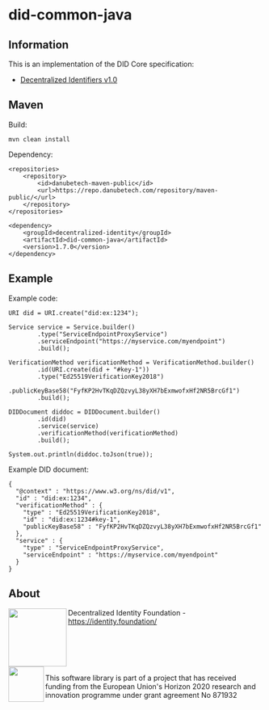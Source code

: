 # did-common-java

## Information

This is an implementation of the DID Core specification:

 - [Decentralized Identifiers v1.0](https://w3c.github.io/did-core/)

## Maven

Build:

	mvn clean install

Dependency:

	<repositories>
		<repository>
			<id>danubetech-maven-public</id>
			<url>https://repo.danubetech.com/repository/maven-public/</url>
		</repository>
	</repositories>

	<dependency>
		<groupId>decentralized-identity</groupId>
		<artifactId>did-common-java</artifactId>
		<version>1.7.0</version>
	</dependency>

## Example

Example code:

    URI did = URI.create("did:ex:1234");

    Service service = Service.builder()
            .type("ServiceEndpointProxyService")
            .serviceEndpoint("https://myservice.com/myendpoint")
            .build();

    VerificationMethod verificationMethod = VerificationMethod.builder()
            .id(URI.create(did + "#key-1"))
            .type("Ed25519VerificationKey2018")
            .publicKeyBase58("FyfKP2HvTKqDZQzvyL38yXH7bExmwofxHf2NR5BrcGf1")
            .build();

    DIDDocument diddoc = DIDDocument.builder()
            .id(did)
            .service(service)
            .verificationMethod(verificationMethod)
            .build();

    System.out.println(diddoc.toJson(true));

Example DID document:

    {
      "@context" : "https://www.w3.org/ns/did/v1",
      "id" : "did:ex:1234",
      "verificationMethod" : {
        "type" : "Ed25519VerificationKey2018",
        "id" : "did:ex:1234#key-1",
        "publicKeyBase58" : "FyfKP2HvTKqDZQzvyL38yXH7bExmwofxHf2NR5BrcGf1"
      },
      "service" : {
        "type" : "ServiceEndpointProxyService",
        "serviceEndpoint" : "https://myservice.com/myendpoint"
      }
    }

## About

<img align="left" src="https://raw.githubusercontent.com/decentralized-identity/did-common-java/main/docs/logo-dif.png" width="115">

Decentralized Identity Foundation - https://identity.foundation/

<br clear="left" />

<img align="left" height="70" src="https://raw.githubusercontent.com/decentralized-identity/did-common-java/main/docs/logo-ngi-essiflab.png">

This software library is part of a project that has received funding from the European Union's Horizon 2020 research and innovation programme under grant agreement No 871932
